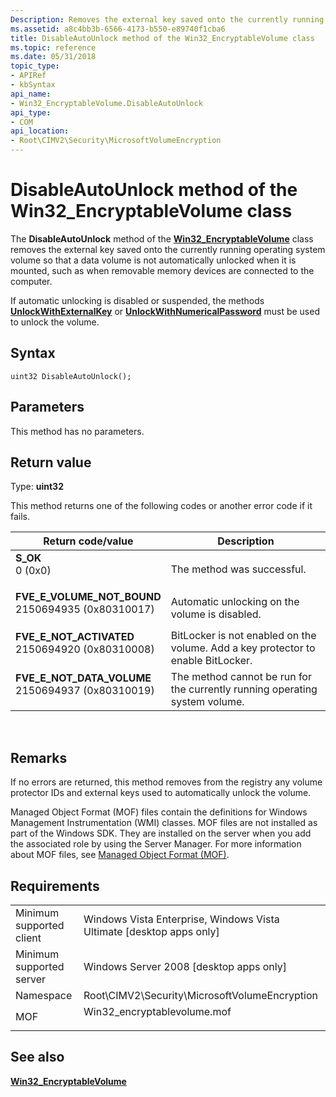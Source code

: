 ```yaml
---
Description: Removes the external key saved onto the currently running operating system volume.
ms.assetid: a8c4bb3b-6566-4173-b550-e89740f1cba6
title: DisableAutoUnlock method of the Win32_EncryptableVolume class
ms.topic: reference
ms.date: 05/31/2018
topic_type: 
- APIRef
- kbSyntax
api_name: 
- Win32_EncryptableVolume.DisableAutoUnlock
api_type: 
- COM
api_location: 
- Root\CIMV2\Security\MicrosoftVolumeEncryption
---
```


# DisableAutoUnlock method of the Win32\_EncryptableVolume class

The **DisableAutoUnlock** method of the [**Win32\_EncryptableVolume**](win32-encryptablevolume.md) class removes the external key saved onto the currently running operating system volume so that a data volume is not automatically unlocked when it is mounted, such as when removable memory devices are connected to the computer.

If automatic unlocking is disabled or suspended, the methods [**UnlockWithExternalKey**](unlockwithexternalkey-win32-encryptablevolume.md) or [**UnlockWithNumericalPassword**](unlockwithnumericalpassword-win32-encryptablevolume.md) must be used to unlock the volume.

## Syntax


```mof
uint32 DisableAutoUnlock();
```



## Parameters

This method has no parameters.

## Return value

Type: **uint32**

This method returns one of the following codes or another error code if it fails.



| Return code/value                                                                                                                                                                       | Description                                                                                 |
|-----------------------------------------------------------------------------------------------------------------------------------------------------------------------------------------|---------------------------------------------------------------------------------------------|
| <dl> <dt>**S\_OK**</dt> <dt>0 (0x0)</dt> </dl>                                       | The method was successful.<br/>                                                       |
| <dl> <dt>**FVE\_E\_VOLUME\_NOT\_BOUND** </dt> <dt>2150694935 (0x80310017)</dt> </dl> | Automatic unlocking on the volume is disabled.<br/>                                   |
| <dl> <dt>**FVE\_E\_NOT\_ACTIVATED**</dt> <dt>2150694920 (0x80310008)</dt> </dl>      | BitLocker is not enabled on the volume. Add a key protector to enable BitLocker.<br/> |
| <dl> <dt>**FVE\_E\_NOT\_DATA\_VOLUME**</dt> <dt>2150694937 (0x80310019)</dt> </dl>   | The method cannot be run for the currently running operating system volume.<br/>      |



 

## Remarks

If no errors are returned, this method removes from the registry any volume protector IDs and external keys used to automatically unlock the volume.

Managed Object Format (MOF) files contain the definitions for Windows Management Instrumentation (WMI) classes. MOF files are not installed as part of the Windows SDK. They are installed on the server when you add the associated role by using the Server Manager. For more information about MOF files, see [Managed Object Format (MOF)](https://msdn.microsoft.com/library/Aa823192(v=VS.85).aspx).

## Requirements



|                                     |                                                                                                         |
|-------------------------------------|---------------------------------------------------------------------------------------------------------|
| Minimum supported client<br/> | Windows Vista Enterprise, Windows Vista Ultimate \[desktop apps only\]<br/>                       |
| Minimum supported server<br/> | Windows Server 2008 \[desktop apps only\]<br/>                                                    |
| Namespace<br/>                | Root\\CIMV2\\Security\\MicrosoftVolumeEncryption<br/>                                             |
| MOF<br/>                      | <dl> <dt>Win32\_encryptablevolume.mof</dt> </dl> |



## See also

<dl> <dt>

[**Win32\_EncryptableVolume**](win32-encryptablevolume.md)
</dt> </dl>

 

 




